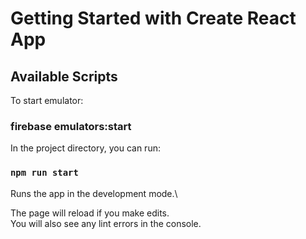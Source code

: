 # Getting Started with Create React App

## Available Scripts

To start emulator:

### firebase emulators:start

In the project directory, you can run:

### `npm run start`

Runs the app in the development mode.\

The page will reload if you make edits.\
You will also see any lint errors in the console.

